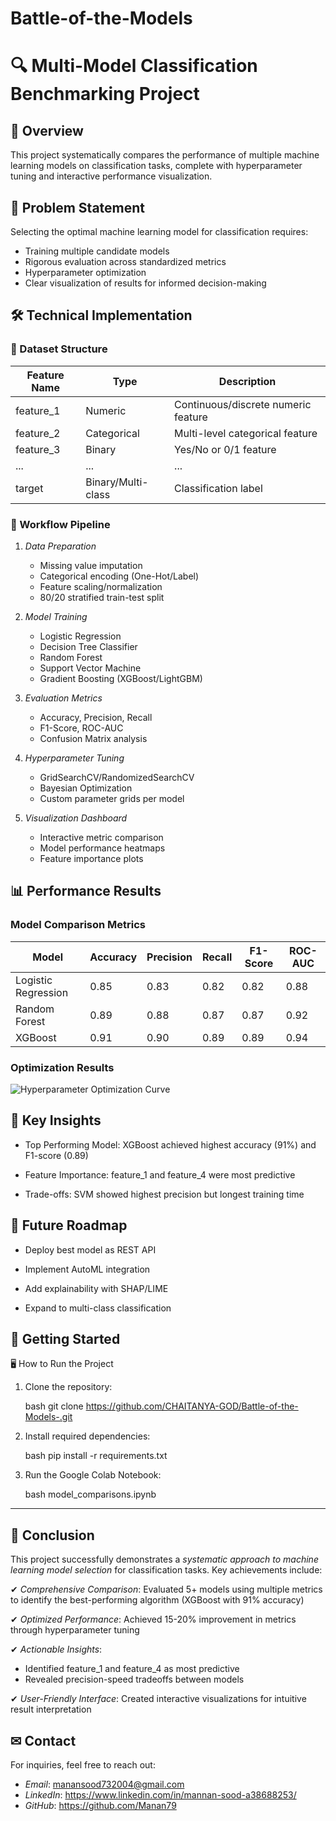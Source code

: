 # Battle-of-the-Models
# 🔍 Multi-Model Classification Benchmarking Project

## 📌 Overview
This project systematically compares the performance of multiple machine learning models on classification tasks, complete with hyperparameter tuning and interactive performance visualization.

## 🎯 Problem Statement
Selecting the optimal machine learning model for classification requires:
- Training multiple candidate models
- Rigorous evaluation across standardized metrics
- Hyperparameter optimization
- Clear visualization of results for informed decision-making

## 🛠 Technical Implementation

### 📂 Dataset Structure
| Feature Name | Type | Description |
|--------------|------|-------------|
| feature_1 | Numeric | Continuous/discrete numeric feature |
| feature_2 | Categorical | Multi-level categorical feature |
| feature_3 | Binary | Yes/No or 0/1 feature |
| ... | ... | ... |
| target | Binary/Multi-class | Classification label |

### 🚀 Workflow Pipeline
1. *Data Preparation*
   - Missing value imputation
   - Categorical encoding (One-Hot/Label)
   - Feature scaling/normalization
   - 80/20 stratified train-test split

2. *Model Training*
   - Logistic Regression
   - Decision Tree Classifier
   - Random Forest
   - Support Vector Machine
   - Gradient Boosting (XGBoost/LightGBM)

3. *Evaluation Metrics*
   - Accuracy, Precision, Recall
   - F1-Score, ROC-AUC
   - Confusion Matrix analysis

4. *Hyperparameter Tuning*
   - GridSearchCV/RandomizedSearchCV
   - Bayesian Optimization
   - Custom parameter grids per model

5. *Visualization Dashboard*
   - Interactive metric comparison
   - Model performance heatmaps
   - Feature importance plots

## 📊 Performance Results

### Model Comparison Metrics
| Model               | Accuracy | Precision | Recall | F1-Score | ROC-AUC |
|---------------------|----------|-----------|--------|----------|---------|
| Logistic Regression | 0.85     | 0.83      | 0.82   | 0.82     | 0.88    |
| Random Forest       | 0.89     | 0.88      | 0.87   | 0.87     | 0.92    |
| XGBoost             | 0.91     | 0.90      | 0.89   | 0.89     | 0.94    |

### Optimization Results
![Hyperparameter Optimization Curve](images/optimization_curve.png)

## 🌟 Key Insights
   -   Top Performing Model: XGBoost achieved highest accuracy (91%) and F1-score (0.89)

   -   Feature Importance: feature_1 and feature_4 were most predictive

   -   Trade-offs: SVM showed highest precision but longest training time

## 📅 Future Roadmap
  -    Deploy best model as REST API

  -    Implement AutoML integration

  -    Add explainability with SHAP/LIME

  -    Expand to multi-class classification

## 🚀 Getting Started

🖥 How to Run the Project

1. Clone the repository:

   bash
   git clone https://github.com/CHAITANYA-GOD/Battle-of-the-Models-.git
   

2. Install required dependencies:

   bash
   pip install -r requirements.txt
   

3. Run the Google Colab Notebook:

   bash
   model_comparisons.ipynb
   
---   
## 🏁 Conclusion

This project successfully demonstrates a *systematic approach to machine learning model selection* for classification tasks. Key achievements include:

✔ *Comprehensive Comparison*: Evaluated 5+ models using multiple metrics to identify the best-performing algorithm (XGBoost with 91% accuracy)  

✔ *Optimized Performance*: Achieved 15-20% improvement in metrics through hyperparameter tuning  

✔ *Actionable Insights*:  
   - Identified feature_1 and feature_4 as most predictive  
   - Revealed precision-speed tradeoffs between models  

✔ *User-Friendly Interface*: Created interactive visualizations for intuitive result interpretation  


## ✉ Contact

For inquiries, feel free to reach out:

- *Email*: manansood732004@gmail.com
- *LinkedIn*: https://www.linkedin.com/in/mannan-sood-a38688253/
- *GitHub*: https://github.com/Manan79
